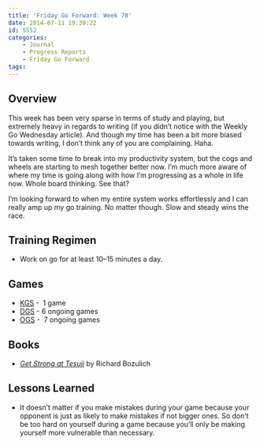 ```yaml
---
title: 'Friday Go Forward: Week 70'
date: 2014-07-11 19:39:22
id: 5552
categories:
	- Journal
	- Progress Reports
	- Friday Go Forward
tags:
---
```


## Overview

This week has been very sparse in terms of study and playing, but extremely heavy in regards to writing (if you didn’t notice with the Weekly Go Wednesday article). And though my time has been a bit more biased towards writing, I don’t think any of you are complaining. Haha.

It’s taken some time to break into my productivity system, but the cogs and wheels are starting to mesh together better now. I’m much more aware of where my time is going along with how I’m progressing as a whole in life now. Whole board thinking. See that?

I’m looking forward to when my entire system works effortlessly and I can really amp up my go training. No matter though. Slow and steady wins the race.

## Training Regimen

*   Work on go for at least 10–15 minutes a day.

## Games

*   [KGS](http://www.gokgs.com "KGS Website") -  1 game
*   [DGS](http://www.dragongoserver.net/userinfo.php?uid=60385 "Dragon Go Server - BenGoZen") - 6 ongoing games
*   [OGS](http://online-go.com/user/view/549/BenGoZen "Online Go Server - BenGoZen") -  7 ongoing games

## Books

*   [_Get Strong at Tesuji_](http://www.bengozen.com/book-review-get-strong-tesuji/ "Book Review: Get Strong at Tesuji") by Richard Bozulich

## Lessons Learned

*   It doesn’t matter if you make mistakes during your game because your opponent is just as likely to make mistakes if not bigger ones. So don’t be too hard on yourself during a game because you’ll only be making yourself more vulnerable than necessary.